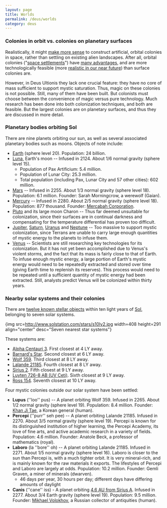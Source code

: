 ```yaml
---
layout: page
title: Worlds
permalink: /deus/worlds
category: deus
---
```

### Colonies in orbit vs. colonies on planetary surfaces

Realistically, it might [make more sense](http://www.permanent.com/s-orbit.htm) to construct artificial, orbital colonies in space, rather than settling on existing alien landscapes. After all, orbital colonies (&quot;[space settlements](http://members.aol.com/oscarcombs/spacsetl.htm)&quot;) have [many advantages](http://members.aol.com/oscarcombs/gallery.htm), and are more technologically feasible (more [realistic in our near future](http://www.permanent.com/s-future.htm)) than surface colonies are.

However, in Deus Ultionis they lack one crucial feature: they have no core of mass sufficient to support mystic saturation. Thus, magic on these colonies is not possible. Still, many of them have been built. But colonists must choose between the convenience of magic versus pure technology. Much research has been done into both colonization techniques, and both are feasible. But the largest colonies are on planetary surfaces, and thus they are discussed in more detail.


### Planetary bodies orbiting Sol

There are nine planets orbiting our sun, as well as several associated planetary bodies such as moons. Objects of note include:
* [Earth](http://www.nineplanets.org/earth.html) (sphere level 20). Population: 24 billion.
* [Luna](http://www.nineplanets.org/luna.html), Earth's moon -- Infused in 2124. About 1/6 normal gravity (sphere level 15).
    * Population of Pax Artificium: 5.4 million.
    * Population of Lunar City: 25.3 million.
    * Total population (including Pax, Lunar City and 57 other cities): 602 million.
* [Mars](http://www.nineplanets.org/mars.html) -- Infused in 2255. About 1/3 normal gravity (sphere level 18). Population: 6.1 million. Founder: Sarah Morningcrow, a werewolf (Gaian).
* [Mercury](http://www.nineplanets.org/mercury.html) -- Infused in 2280. About 2/5 normal gravity (sphere level 18). Population: 877 thousand. Founder: [Mercabah Corporation](org-mercabah).
* [Pluto](http://www.nineplanets.org/pluto.html) and its large moon Charon -- Thus far deemed unsuitable for colonization, since their surfaces are in continual darkness and compensating for the temperature differential has proven too difficult.
* [Jupiter](http://www.nineplanets.org/jupiter.html), [Saturn](http://www.nineplanets.org/saturn.html), [Uranus](http://www.nineplanets.org/uranus.html) and [Neptune](http://www.nineplanets.org/neptune.html) -- Too massive to support mystic colonization, since Terrans are unable to carry large enough quantities of mystic energy to the planets to infuse them.
* [Venus](http://www.nineplanets.org/venus.html) -- Scientists are still researching key technologies for its colonization. But it has not yet been accomplished due to Venus's violent storms, and the fact that its mass is fairly close to that of Earth. To infuse enough mystic energy, a large portion of Earth's mystic energy would need to be repeatedly extracted and stored over time (giving Earth time to replenish its reserves). This process would need to be repeated until a sufficient quantity of mystic energy had been extracted. Still, analysts predict Venus will be colonized within thirty years.


### Nearby solar systems and their colonies

There are [twelve known stellar objects](http://www.solstation.com/stars/s10ly.htm) within ten light years of [Sol](http://www.solstation.com/stars/sol.htm), belonging to seven solar systems.

{img src=http://www.solstation.com/stars/s10ly2.jpg width=408 height=291 align=&quot;center&quot; desc=&quot;Seven nearest star systems&quot;}

These systems are:
* [Alpha Centauri 3](http://www.solstation.com/stars/alp-cent3.htm). First closest at 4 LY away.
* [Barnard's Star](http://www.solstation.com/stars/barnards.htm). Second closest at 6 LY away.
* [Wolf 359](http://www.solstation.com/stars/wolf359.htm). Third closest at 8 LY away.
* [Lalande 21185](http://www.solstation.com/stars/la21185.htm). Fourth closest at 8 LY away.
* [Sirius 2](http://www.solstation.com/stars/sirius2.htm). Fifth closest at 9 LY away.
* [Luyten 726-8 AB (UV Ceti)](http://www.solstation.com/stars/luy726-8.htm). Sixth closest at 9 LY away.
* [Ross 154](http://www.solstation.com/stars/ross154.htm). Seventh closest at 10 LY away.

Four mystic colonies outside our solar system have been settled:
* __Lupus__ (''loo'' pus) -- A planet orbiting Wolf 359. Infused in 2265. About 1/2 normal gravity (sphere level 19). Population: 8.4 million. Founder: [Khan Ji Tae](npc-khan), a Korean general (human).
* __Percepi__ (''purr'' seh pee) -- A planet orbiting Lalande 21185. Infused in 2270. About 3/5 normal gravity (sphere level 19). Percepi is known for its distinguished institution of higher learning, the Percepi Academy, its love of fine arts, and active academic research in a variety of fields. Population: 4.6 million. Founder: Anatole Beck, a professor of mathematics (royal).
* __Laboro__ (la ''bore'' oh) -- A planet orbiting Lalande 21185. Infused in 2271. About 1/5 normal gravity (sphere level 16). Laboro is closer to the sun than Percepi is, with a much tighter orbit. It is very mineral-rich, and is mainly known for the raw materials it exports. The lifestyles of Percepi and Laboro are largely at odds. Population: 10.2 million. Founder: Gemli Graven, a miner of minerals (dwarven).
    * 46 days per year, 30 hours per day; different days have differing amounts of daylight
* __Canis__ (''cane'' iss) - A planet orbiting [4.6 AU from Sirius A](http://www.exoplaneten.de/sirius/english.html). Infused in 2277. About 3/4 Earth gravity (sphere level 19). Population: 9.5 million. Founder: [Mikhael Volokhov](npc-volokhov), a Russian collector of antiquities (human).
